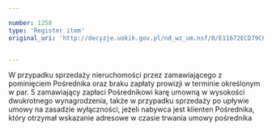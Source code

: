 ```yaml
---

number: 1258
type: 'Register item'
original_uri: 'http://decyzje.uokik.gov.pl/nd_wz_um.nsf/0/E11672ECD79C633AC125739A002A0DDD?OpenDocument'


---
```


W przypadku sprzedaży nieruchomości przez zamawiającego z pominięciem Pośrednika oraz braku zapłaty prowizji w terminie określonym w par. 5 zamawiający zapłaci Pośrednikowi karę umowną w wysokości dwukrotnego wynagrodzenia, także w przypadku sprzedaży po upływie umowy na zasadzie wyłączności, jeżeli nabywca jest klienten Pośrednika, który otrzymał wskazanie adresowe w czasie trwania umowy pośrednika
